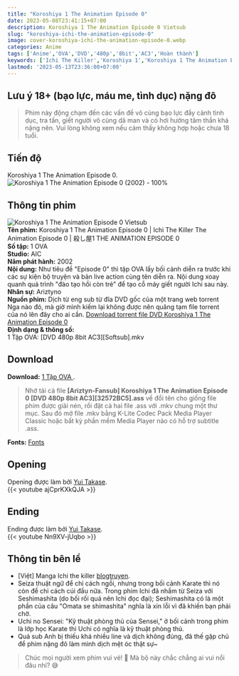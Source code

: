 ```yaml
---
title: "Koroshiya 1 The Animation Episode 0"
date: 2023-05-08T23:41:15+07:00
description: Koroshiya 1 The Animation Episode 0 Vietsub
slug: "koroshiya-ichi-the-animation-episode-0"
image: cover-koroshiya-ichi-the-animation-episode-0.webp
categories: Anime
tags: ['Anime','OVA','DVD','480p','8bit','AC3','Hoàn thành']
keywords: ['Ichi The Killer','Koroshiya 1','Koroshiya 1 The Animation Episode 0','Ichi The Killer The Animation Episode 0','anime','anime vietsub','vietsub','anime fansub','fansub','Ariztyn-Fansub','Ariztyn Fansub','Ariztyn','Ariztyno']
lastmod: '2023-05-13T23:36:00+07:00'
---
```

## Lưu ý 18+ (bạo lực, máu me, tình dục) nặng đô
> Phim này động chạm đến các vấn đề vô cùng bạo lực đầy cảnh tình dục, tra tấn, giết người vô cùng dã man và có hơi hướng tâm thần khá nặng nên. Vui lòng không xem nếu cảm thấy không hợp hoặc chưa 18 tuổi.
## Tiến độ   
Koroshiya 1 The Animation Episode 0. ![Koroshiya 1 The Animation Episode 0 (2002) - 100%](https://progress-bar.dev/100?title=hoàn-thành)  
## Thông tin phim   
![Koroshiya 1 The Animation Episode 0 Vietsub](koroshiya-ichi-the-animation-episode-0-1.webp)  
**Tên phim:** Koroshiya 1 The Animation Episode 0 | Ichi The Killer The Animation Episode 0 | 殺し屋1 THE ANIMATION EPISODE 0   
**Số tập:** 1 OVA  
**Studio:** AIC   
**Năm phát hành:** 2002   
**Nội dung:** Như tiêu đề "Episode 0" thì tập OVA lấy bối cảnh diễn ra trước khi các sự kiện bộ truyện và bản live action cùng tên diễn ra. Nội dung xoay quanh quá trình "đào tạo hồi còn trẻ" để tạo cỗ máy giết người Ichi sau này.  
**Nhân sự:** Ariztyno   
**Nguồn phim:** Dịch từ eng sub từ đĩa DVD gốc của một trang web torrent Nga nào đó, mà giờ mình kiếm lại không được nên quăng tạm file torrent của nó lên đây cho ai cần. [Download torrent file DVD Koroshiya 1 The Animation Episode 0](/torrent/ICHI_THE_KILLER.torrent)   
**Định dạng & thông số:**      
1 Tập OVA: [DVD 480p 8bit AC3][Softsub].mkv  
## Download  
**Download:** [1 Tập OVA ](https://terabox.com/s/1iJ1ap9xWuRZBu7LjoglQ3w).  
> Nhớ tải cả file **[Ariztyn-Fansub] Koroshiya 1 The Animation Episode 0 [DVD 480p 8bit AC3][32572BC5].ass** về đổi tên cho giống file phim được giải nén, rồi đặt cả hai file .ass với .mkv chung một thư mục. Sau đó mở file .mkv bằng K-Lite Codec Pack Media Player Classic hoặc bất kỳ phần mềm Media Player nào có hỗ trợ subtitle .ass.  
 
**Fonts:** [Fonts](https://github.com/Ariztynfansub/ichi-za-laki/archive/refs/heads/main.zip)  
## Opening
Opening được làm bởi [Yui Takase](https://anidb.net/creator/20088).  
{{< youtube ajCprKXkQJA >}}
## Ending
Ending được làm bởi [Yui Takase](https://anidb.net/creator/20088).  
{{< youtube Nn9XV-jUqbo >}}
## Thông tin bên lề  
- [Việt] Manga Ichi the killer [blogtruyen](https://blogtruyen.vn/4913/ichi-the-killer).   
- Seiza thuật ngữ để chỉ cách ngồi, nhưng trong bối cảnh Karate thì nó còn để chỉ cách cúi đầu nữa. Trong phim Ichi đã nhầm từ Seiza với Seshimashita (do bối rối quá nên Ichi đọc đại); Seshimashita có là một phần của câu "Omata se shimashita" nghĩa là xin lỗi vì đã khiến bạn phải chờ.
- Uchi no Sensei: "Kỹ thuật phòng thủ của Sensei," ở bối cảnh trong phim là lớp học Karate thì Uchi có nghĩa là kỹ thuật phòng thủ.
- Quả sub Anh bị thiếu khá nhiều line và dịch không đúng, đã thế gặp chủ để phim nặng đô làm mình dịch mệt óc thật sự~
> Chúc mọi người xem phim vui vẻ! 🙂 Mà bộ này chắc chẳng ai vui nổi đâu nhỉ? 😅
